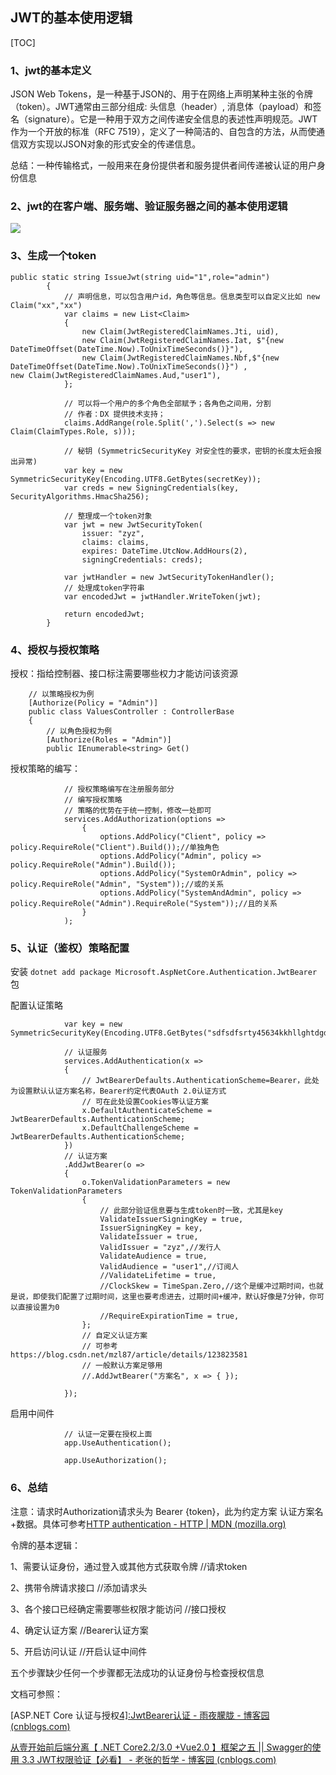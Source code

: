 ## JWT的基本使用逻辑

[TOC]

### 1、jwt的基本定义

JSON Web Tokens，是一种基于JSON的、用于在网络上声明某种主张的令牌（token）。JWT通常由三部分组成: 头信息（header）, 消息体（payload）和签名（signature）。它是一种用于双方之间传递安全信息的表述性声明规范。JWT作为一个开放的标准（RFC 7519），定义了一种简洁的、自包含的方法，从而使通信双方实现以JSON对象的形式安全的传递信息。

总结：一种传输格式，一般用来在身份提供者和服务提供者间传递被认证的用户身份信息

### 2、jwt的在客户端、服务端、验证服务器之间的基本使用逻辑

![](D:\$备份\日常\MyBlog\Note\images\3-1.png)

### 3、生成一个token

```
public static string IssueJwt(string uid="1",role="admin")
        {
            // 声明信息，可以包含用户id，角色等信息。信息类型可以自定义比如 new Claim("xx","xx")
            var claims = new List<Claim>
            {
                new Claim(JwtRegisteredClaimNames.Jti, uid),
                new Claim(JwtRegisteredClaimNames.Iat, $"{new DateTimeOffset(DateTime.Now).ToUnixTimeSeconds()}"),
                new Claim(JwtRegisteredClaimNames.Nbf,$"{new DateTimeOffset(DateTime.Now).ToUnixTimeSeconds()}") ,                				  new Claim(JwtRegisteredClaimNames.Aud,"user1"),
            };

            // 可以将一个用户的多个角色全部赋予；各角色之间用，分割
            // 作者：DX 提供技术支持；
            claims.AddRange(role.Split(',').Select(s => new Claim(ClaimTypes.Role, s)));

            // 秘钥 (SymmetricSecurityKey 对安全性的要求，密钥的长度太短会报出异常)
            var key = new SymmetricSecurityKey(Encoding.UTF8.GetBytes(secretKey));
            var creds = new SigningCredentials(key, SecurityAlgorithms.HmacSha256);

			// 整理成一个token对象
            var jwt = new JwtSecurityToken(
                issuer: "zyz",
                claims: claims,
                expires: DateTime.UtcNow.AddHours(2),
                signingCredentials: creds);

            var jwtHandler = new JwtSecurityTokenHandler();
            // 处理成token字符串
            var encodedJwt = jwtHandler.WriteToken(jwt);

            return encodedJwt;
        }
```

### 4、授权与授权策略

授权：指给控制器、接口标注需要哪些权力才能访问该资源

```
	// 以策略授权为例
	[Authorize(Policy = "Admin")]
    public class ValuesController : ControllerBase
    {
    	// 以角色授权为例
        [Authorize(Roles = "Admin")]
        public IEnumerable<string> Get()
```

授权策略的编写：

```
			// 授权策略编写在注册服务部分
			// 编写授权策略
            // 策略的优势在于统一控制，修改一处即可
            services.AddAuthorization(options =>
                {
                    options.AddPolicy("Client", policy => policy.RequireRole("Client").Build());//单独角色
                    options.AddPolicy("Admin", policy => policy.RequireRole("Admin").Build());
                    options.AddPolicy("SystemOrAdmin", policy => policy.RequireRole("Admin", "System"));//或的关系
                    options.AddPolicy("SystemAndAdmin", policy => policy.RequireRole("Admin").RequireRole("System"));//且的关系
                }
            );
```



### 5、认证（鉴权）策略配置

安装 `dotnet add package Microsoft.AspNetCore.Authentication.JwtBearer` 包

配置认证策略

```
			var key = new SymmetricSecurityKey(Encoding.UTF8.GetBytes("sdfsdfsrty45634kkhllghtdgdfss345t678fs"));
			
			// 认证服务
            services.AddAuthentication(x =>
            {
            	// JwtBearerDefaults.AuthenticationScheme=Bearer，此处为设置默认认证方案名称，Bearer约定代表OAuth 2.0认证方式  
                // 可在此处设置Cookies等认证方案
                x.DefaultAuthenticateScheme = JwtBearerDefaults.AuthenticationScheme;
                x.DefaultChallengeScheme = JwtBearerDefaults.AuthenticationScheme;
            })
            // 认证方案
            .AddJwtBearer(o =>
            {
                o.TokenValidationParameters = new TokenValidationParameters
                {
                	// 此部分验证信息要与生成token时一致，尤其是key
                    ValidateIssuerSigningKey = true,
                    IssuerSigningKey = key,
                    ValidateIssuer = true,
                    ValidIssuer = "zyz",//发行人
                    ValidateAudience = true,
                    ValidAudience = "user1",//订阅人
                    //ValidateLifetime = true,
                    //ClockSkew = TimeSpan.Zero,//这个是缓冲过期时间，也就是说，即使我们配置了过期时间，这里也要考虑进去，过期时间+缓冲，默认好像是7分钟，你可以直接设置为0
                    //RequireExpirationTime = true,
                };
                // 自定义认证方案
                // 可参考 https://blog.csdn.net/mzl87/article/details/123823581
                // 一般默认方案足够用
            	//.AddJwtBearer("方案名", x => { });

            });
```

启用中间件

```
			// 认证一定要在授权上面
			app.UseAuthentication();

            app.UseAuthorization();
```

### 6、总结

注意：请求时Authorization请求头为 Bearer {token}，此为约定方案 认证方案名+数据。具体可参考[HTTP authentication - HTTP | MDN (mozilla.org)](https://developer.mozilla.org/en-US/docs/Web/HTTP/Authentication#authentication_schemes)

令牌的基本逻辑：

1、需要认证身份，通过登入或其他方式获取令牌 //请求token

2、携带令牌请求接口 //添加请求头

3、各个接口已经确定需要哪些权限才能访问 //接口授权

4、确定认证方案 //Bearer认证方案

5、开启访问认证 //开启认证中间件

五个步骤缺少任何一个步骤都无法成功的认证身份与检查授权信息

文档可参照：

[ASP.NET Core 认证与授权[4\]:JwtBearer认证 - 雨夜朦胧 - 博客园 (cnblogs.com)](https://www.cnblogs.com/RainingNight/p/jwtbearer-authentication-in-asp-net-core.html)

[从壹开始前后端分离【 .NET Core2.2/3.0 +Vue2.0 】框架之五 || Swagger的使用 3.3 JWT权限验证【必看】 - 老张的哲学 - 博客园 (cnblogs.com)](https://www.cnblogs.com/laozhang-is-phi/p/9511869.html)


